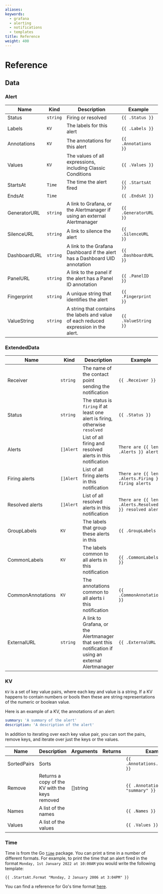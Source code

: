 ```yaml
---
aliases:
keywords:
  - grafana
  - alerting
  - notifications
  - templates
title: Reference
weight: 400
---
```


# Reference

## Data

### Alert

| Name         | Kind     | Description                                                                          | Example               |
| ------------ | -------- | ------------------------------------------------------------------------------------ | --------------------- |
| Status       | `string` | Firing or resolved                                                                   | `{{ .Status }}`       |
| Labels       | `KV`     | The labels for this alert                                                            | `{{ .Labels }}`       |
| Annotations  | `KV`     | The annotations for this alert                                                       | `{{ .Annotations }}`  |
| Values       | `KV`     | The values of all expressions, including Classic Conditions                          | `{{ .Values }}`       |
| StartsAt     | `Time`   | The time the alert fired                                                             | `{{ .StartsAt }}`     |
| EndsAt       | `Time`   |                                                                                      | `{{ .EndsAt }}`       |
| GeneratorURL | `string` | A link to Grafana, or the Alertmanager if using an external Alertmanager             | `{{ .GeneratorURL }}` |
| SilenceURL   | `string` | A link to silence the alert                                                          | `{{ .SilenceURL }}`   |
| DashboardURL | `string` | A link to the Grafana Dashboard if the alert has a Dashboard UID annotation          | `{{ .DashboardURL }}` |
| PanelURL     | `string` | A link to the panel if the alert has a Panel ID annotation                           | `{{ .PanelID }}`      |
| Fingerprint  | `string` | A unique string that identifies the alert                                            | `{{ .Fingerprint }}`  |
| ValueString  | `string` | A string that contains the labels and value of each reduced expression in the alert. | `{{ .ValueString }}`  |

### ExtendedData

| Name              | Kind      | Description                                                                                          | Example                                                |
| ----------------- | --------- | ---------------------------------------------------------------------------------------------------- | ------------------------------------------------------ |
| Receiver          | `string`  | The name of the contact point sending the notification                                               | `{{ .Receiver }}`                                      |
| Status            | `string`  | The status is `firing` if at least one alert is firing, otherwise `resolved`                         | `{{ .Status }}`                                        |
| Alerts            | `[]Alert` | List of all firing and resolved alerts in this notification                                          | `There are {{ len .Alerts }} alerts`                   |
| Firing alerts     | `[]Alert` | List of all firing alerts in this notification                                                       | `There are {{ len .Alerts.Firing }} firing alerts`     |
| Resolved alerts   | `[]Alert` | List of all resolved alerts in this notification                                                     | `There are {{ len .Alerts.Resolved }} resolved alerts` |
| GroupLabels       | `KV`      | The labels that group these alerts in this                                                           | `{{ .GroupLabels }}`                                   |
| CommonLabels      | `KV`      | The labels common to all alerts in this notification                                                 | `{{ .CommonLabels }}`                                  |
| CommonAnnotations | `KV`      | The annotations common to all alerts i this notification                                             | `{{ .CommonAnnotations }}`                             |
| ExternalURL       | `string`  | A link to Grafana, or the Alertmanager that sent this notification if using an external Alertmanager | `{{ .ExternalURL }}`                                   |

### KV

`KV` is a set of key value pairs, where each key and value is a string. If a KV happens to contain numbers or bools then these are string representations of the numeric or boolean value.

Here is an example of a KV, the annotations of an alert:

```yaml
summary: 'A summary of the alert'
description: 'A description of the alert'
```

In addition to iterating over each key value pair, you can sort the pairs, remove keys, and iterate over just the keys or the values.

| Name        | Description                                    | Arguments | Returns | Example                               |
| ----------- | ---------------------------------------------- | --------- | ------- | ------------------------------------- |
| SortedPairs | Sorts                                          |           |         | `{{ .Annotations.SortedPairs }}`      |
| Remove      | Returns a copy of the KV with the keys removed | []string  |         | `{{ .Annotations.Remove "summary" }}` |
| Names       | A list of the names                            |           |         | `{{ .Names }}`                        |
| Values      | A list of the values                           |           |         | `{{ .Values }}`                       |

### Time

Time is from the Go [`time`](https://pkg.go.dev/time#Time) package. You can print a time in a number of different formats. For example, to print the time that an alert fired in the format `Monday, 1st January 2022 at 10:00AM` you would write the following template:

```
{{ .StartsAt.Format "Monday, 2 January 2006 at 3:04PM" }}
```

You can find a reference for Go's time format [here](https://pkg.go.dev/time#pkg-constants).
